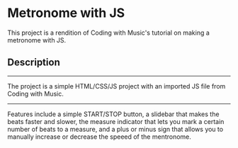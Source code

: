 # Metronome with JS

This project is a rendition of Coding with Music's tutorial on making a metronome with JS.


## Description
---

The project is a simple HTML/CSS/JS project with an imported JS file from Coding with Music.


--- 
Features include a simple START/STOP button, a slidebar that makes the beats faster and slower, the measure indicator that lets you mark a certain number
of beats to a measure, and a plus or minus sign that allows you to manually increase or decrease the speeed of the mentronome.


